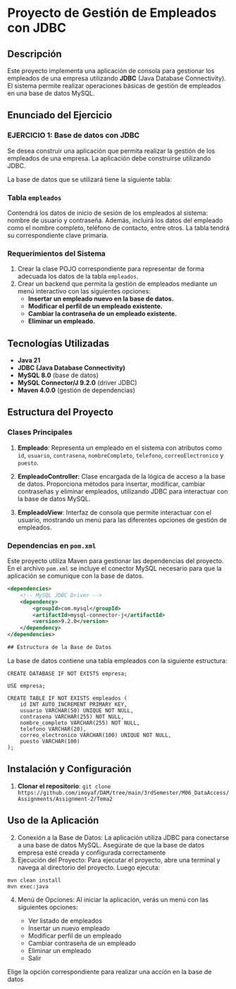 # Proyecto de Gestión de Empleados con JDBC

## Descripción

Este proyecto implementa una aplicación de consola para gestionar los empleados de una empresa utilizando **JDBC** (Java Database Connectivity). El sistema permite realizar operaciones básicas de gestión de empleados en una base de datos MySQL.

## Enunciado del Ejercicio

### **EJERCICIO 1: Base de datos con JDBC**

Se desea construir una aplicación que permita realizar la gestión de los empleados de una empresa. La aplicación debe construirse utilizando JDBC.

La base de datos que se utilizará tiene la siguiente tabla:

### Tabla `empleados`

Contendrá los datos de inicio de sesión de los empleados al sistema: nombre de usuario y contraseña. Además, incluirá los datos del empleado como el nombre completo, teléfono de contacto, entre otros. La tabla tendrá su correspondiente clave primaria.

### Requerimientos del Sistema

1. Crear la clase POJO correspondiente para representar de forma adecuada los datos de la tabla `empleados`.
2. Crear un backend que permita la gestión de empleados mediante un menú interactivo con las siguientes opciones:
    - **Insertar un empleado nuevo en la base de datos.**
    - **Modificar el perfil de un empleado existente.**
    - **Cambiar la contraseña de un empleado existente.**
    - **Eliminar un empleado.**

## Tecnologías Utilizadas

- **Java 21**
- **JDBC (Java Database Connectivity)**
- **MySQL 8.0** (base de datos)
- **MySQL Connector/J 9.2.0** (driver JDBC)
- **Maven 4.0.0** (gestión de dependencias)

## Estructura del Proyecto

### Clases Principales

1. **Empleado**: Representa un empleado en el sistema con atributos como `id`, `usuario`, `contrasena`, `nombreCompleto`, `telefono`, `correoElectronico` y `puesto`.

2. **EmpleadoController**: Clase encargada de la lógica de acceso a la base de datos. Proporciona métodos para insertar, modificar, cambiar contraseñas y eliminar empleados, utilizando JDBC para interactuar con la base de datos MySQL.

3. **EmpleadoView**: Interfaz de consola que permite interactuar con el usuario, mostrando un menú para las diferentes opciones de gestión de empleados.

### Dependencias en `pom.xml`

Este proyecto utiliza Maven para gestionar las dependencias del proyecto. En el archivo `pom.xml` se incluye el conector MySQL necesario para que la aplicación se comunique con la base de datos.

```xml
<dependencies>
    <!-- MySQL JDBC Driver -->
    <dependency>
        <groupId>com.mysql</groupId>
        <artifactId>mysql-connector-j</artifactId>
        <version>9.2.0</version>
    </dependency>
</dependencies>

## Estructura de la Base de Datos
```

La base de datos contiene una tabla empleados con la siguiente estructura:

```
CREATE DATABASE IF NOT EXISTS empresa;

USE empresa;

CREATE TABLE IF NOT EXISTS empleados (
    id INT AUTO_INCREMENT PRIMARY KEY,
    usuario VARCHAR(50) UNIQUE NOT NULL,
    contrasena VARCHAR(255) NOT NULL,
    nombre_completo VARCHAR(255) NOT NULL,
    telefono VARCHAR(20),
    correo_electronico VARCHAR(100) UNIQUE NOT NULL,
    puesto VARCHAR(100)
);
```

## Instalación y Configuración

1. **Clonar el repositorio**:
   `git clone https://github.com/imoyaf/DAM/tree/main/3rdSemester/M06_DataAccess/Assignments/Assignment-2/Tema2`
## Uso de la Aplicación

2. Conexión a la Base de Datos: La aplicación utiliza JDBC para conectarse a una base de datos MySQL. Asegúrate de que la base de datos empresa esté creada y configurada correctamente
3. Ejecución del Proyecto: Para ejecutar el proyecto, abre una terminal y navega al directorio del proyecto. Luego ejecuta:<br>
```
mvn clean install
mvn exec:java
```
4. Menú de Opciones: Al iniciar la aplicación, verás un menú con las siguientes opciones:

    * Ver listado de empleados
    * Insertar un nuevo empleado
    * Modificar perfil de un empleado
    * Cambiar contraseña de un empleado
    * Eliminar un empleado
    * Salir

Elige la opción correspondiente para realizar una acción en la base de datos

